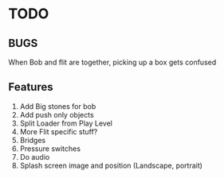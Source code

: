 # TODO

## BUGS
When Bob and flit are together, picking up a box gets confused

## Features
1. Add Big stones for bob
2. Add push only objects
3. Split Loader from Play Level
4. More Flit specific stuff?
5. Bridges
6. Pressure switches
7. Do audio
8. Splash screen image and position (Landscape, portrait)